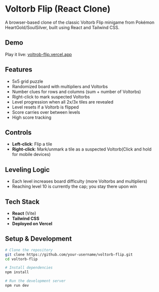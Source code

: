 # Voltorb Flip (React Clone)

A browser-based clone of the classic Voltorb Flip minigame from Pokémon HeartGold/SoulSilver, built using React and Tailwind CSS.

## Demo

Play it live: [voltrob-flip.vercel.app](https://voltrob-flip.vercel.app)

## Features

- 5x5 grid puzzle
- Randomized board with multipliers and Voltorbs
- Number clues for rows and columns (sum + number of Voltorbs)
- Right-click to mark suspected Voltorbs
- Level progression when all 2x/3x tiles are revealed
- Level resets if a Voltorb is flipped
- Score carries over between levels
- High score tracking

## Controls

- **Left-click**: Flip a tile
- **Right-click**: Mark/unmark a tile as a suspected Voltorb(Click and hold for mobile devices)

## Leveling Logic

- Each level increases board difficulty (more Voltorbs and multipliers)
- Reaching level 10 is currently the cap; you stay there upon win

## Tech Stack

- **React** (Vite)
- **Tailwind CSS**
- **Deployed on Vercel**

## Setup & Development

```bash
# Clone the repository
git clone https://github.com/your-username/voltorb-flip.git
cd voltorb-flip

# Install dependencies
npm install

# Run the development server
npm run dev
